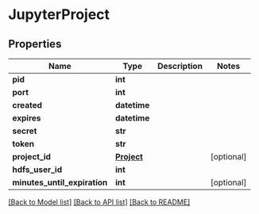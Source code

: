 # JupyterProject

## Properties
Name | Type | Description | Notes
------------ | ------------- | ------------- | -------------
**pid** | **int** |  | 
**port** | **int** |  | 
**created** | **datetime** |  | 
**expires** | **datetime** |  | 
**secret** | **str** |  | 
**token** | **str** |  | 
**project_id** | [**Project**](Project.md) |  | [optional] 
**hdfs_user_id** | **int** |  | 
**minutes_until_expiration** | **int** |  | [optional] 

[[Back to Model list]](../README.md#documentation-for-models) [[Back to API list]](../README.md#documentation-for-api-endpoints) [[Back to README]](../README.md)

